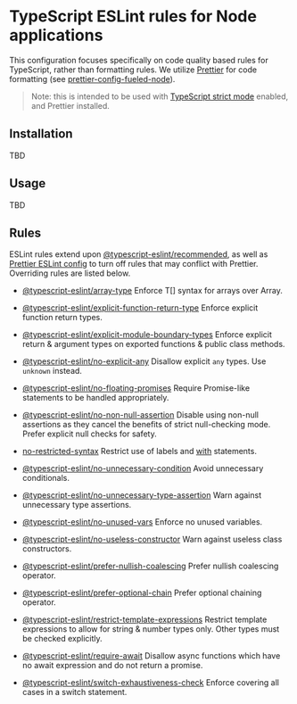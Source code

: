 # TypeScript ESLint rules for Node applications

This configuration focuses specifically on code quality based rules for TypeScript, rather than formatting rules. We utilize [Prettier](https://prettier.io) for code formatting (see [prettier-config-fueled-node](../prettier-config-fueled-node/)). 

> Note: this is intended to be used with [TypeScript strict mode](https://www.typescriptlang.org/tsconfig#strict) enabled, and Prettier installed.

## Installation
TBD

## Usage
TBD

## Rules
ESLint rules extend upon [@typescript-eslint/recommended](https://github.com/typescript-eslint/typescript-eslint/blob/main/packages/eslint-plugin/src/configs/recommended.ts), as well as [Prettier ESLint config](https://github.com/prettier/eslint-config-prettier) to turn off rules that may conflict with Prettier. Overriding rules are listed below.

- [@typescript-eslint/array-type](https://typescript-eslint.io/rules/array-type)
Enforce T[] syntax for arrays over Array<T>.

- [@typescript-eslint/explicit-function-return-type](https://typescript-eslint.io/rules/explicit-function-return-type)
Enforce explicit function return types.

- [@typescript-eslint/explicit-module-boundary-types](https://typescript-eslint.io/rules/explicit-module-boundary-types)
Enforce explicit return & argument types on exported functions & public class methods.

- [@typescript-eslint/no-explicit-any](https://typescript-eslint.io/rules/no-explicit-any)
Disallow explicit `any` types. Use `unknown` instead.

- [@typescript-eslint/no-floating-promises](https://typescript-eslint.io/rules/no-floating-promises)
Require Promise-like statements to be handled appropriately.

- [@typescript-eslint/no-non-null-assertion](https://typescript-eslint.io/rules/no-non-null-assertion)
Disable using non-null assertions as they cancel the benefits of strict null-checking mode.
Prefer explicit null checks for safety.

- [no-restricted-syntax](https://eslint.org/docs/rules/no-restricted-syntax)
Restrict use of labels and [with](https://developer.mozilla.org/en-US/docs/Web/JavaScript/Reference/Statements/with) statements.  

- [@typescript-eslint/no-unnecessary-condition](https://typescript-eslint.io/rules/no-unnecessary-condition)
Avoid unnecessary conditionals.

- [@typescript-eslint/no-unnecessary-type-assertion](https://typescript-eslint.io/rules/no-unnecessary-type-assertion)
Warn against unnecessary type assertions.

- [@typescript-eslint/no-unused-vars](https://typescript-eslint.io/rules/no-unused-vars)
Enforce no unused variables.

- [@typescript-eslint/no-useless-constructor](https://typescript-eslint.io/rules/no-useless-constructor)
Warn against useless class constructors.

- [@typescript-eslint/prefer-nullish-coalescing](https://typescript-eslint.io/rules/prefer-nullish-coalescing)
Prefer nullish coalescing operator.

- [@typescript-eslint/prefer-optional-chain](https://typescript-eslint.io/rules/prefer-optional-chain)
Prefer optional chaining operator.

- [@typescript-eslint/restrict-template-expressions](https://typescript-eslint.io/rules/restrict-template-expressions)
Restrict template expressions to allow for string & number types only. Other types must be checked explicitly.

- [@typescript-eslint/require-await](https://typescript-eslint.io/rules/require-await)
Disallow async functions which have no await expression and do not return a promise.

- [@typescript-eslint/switch-exhaustiveness-check](https://typescript-eslint.io/rules/switch-exhaustiveness-check)
Enforce covering all cases in a switch statement.
